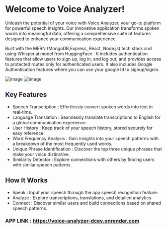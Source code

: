 # Welcome to Voice Analyzer!

Unleash the potential of your voice with Voice Analyzer, your go-to platform for powerful speech insights. Our innovative application transforms spoken words into meaningful data, offering a comprehensive suite of features designed to enhance your communication experience.

Built with the MERN (MongoDB,Express, React, Node.js) tech stack and using Whisper.ai model from HuggingFace . It includes authentication features that allow users to sign up, log in, and log out, and provides access to protected routes only for authenticated users. It also includes Google Authentication features where you can use your google Id to signup/signin.

![image](https://github.com/niweshbaraj/voice_analyzer/assets/12951159/b0036f73-b6a2-443f-9b18-a74ef732b846)
![image](https://github.com/niweshbaraj/voice_analyzer/assets/12951159/4670a4ee-0ea7-4daa-a7f8-13ad030d0950)


## Key Features
- Speech Transcription : Effortlessly convert spoken words into text in real-time.
- Language Translation : Seamlessly translate transcriptions to English for a global communication experience.
- User History : Keep track of your speech history, stored securely for easy reference.
- Word Frequency Analysis : Gain insights into your speech patterns with a breakdown of the most frequently used words.
- Unique Phrase Identification : Discover the top three unique phrases that make your voice distinctive.
- Similarity Detector : Explore connections with others by finding users with similar speech patterns.

## How It Works
- Speak : Input your speech through the app speech recognition feature.
- Analyze : Explore transcriptions, translations, and detailed analytics.
- Connect : Discover similar users and build connections based on shared speech patterns.

### APP LINK : https://voice-analyzer-dcev.onrender.com

